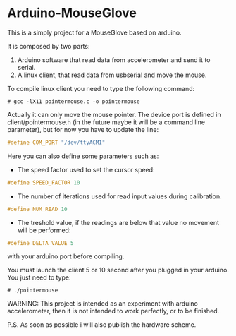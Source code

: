 Arduino-MouseGlove
==================

This is a simply project for a MouseGlove based on arduino.

It is composed by two parts:

1. Arduino software that read data from accelerometer and send it to serial.
2. A linux client, that read data from usbserial and move the mouse.

To compile linux client you need to type the following command:

    # gcc -lX11 pointermouse.c -o pointermouse


Actually it can only move the mouse pointer. 
The device port is defined in client/pointermouse.h (in the future maybe it will be a command line parameter), but for now you have to
update the line:

 ```C
#define COM_PORT "/dev/ttyACM1"
 ```

Here you can also define some parameters such as:
* The speed factor used to set the cursor speed: 

```C
#define SPEED_FACTOR 10
```
* The number of iterations used for read input values during calibration. 

```C
#define NUM_READ 10
```

* The treshold value, if the readings are below that value no movement will be performed:
```C
#define DELTA_VALUE 5
```

with your arduino port before compiling.

You must launch the client 5 or 10 second after you plugged in your arduino. You just need to type:

    # ./pointermouse

WARNING: This project is intended as an experiment with arduino accelerometer, then it is not intended to work perfectly, 
or to be finished.


P.S. As soon as possible i will also publish the hardware scheme.
